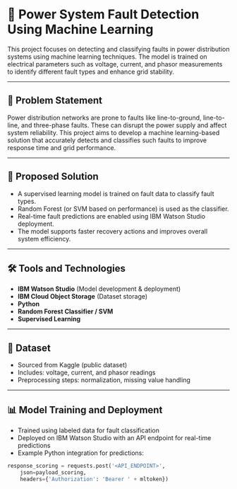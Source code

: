 # 🔌 Power System Fault Detection Using Machine Learning

This project focuses on detecting and classifying faults in power distribution systems using machine learning techniques. The model is trained on electrical parameters such as voltage, current, and phasor measurements to identify different fault types and enhance grid stability.

---

## 📌 Problem Statement

Power distribution networks are prone to faults like line-to-ground, line-to-line, and three-phase faults. These can disrupt the power supply and affect system reliability. This project aims to develop a machine learning-based solution that accurately detects and classifies such faults to improve response time and grid performance.

---

## 🚀 Proposed Solution

- A supervised learning model is trained on fault data to classify fault types.
- Random Forest (or SVM based on performance) is used as the classifier.
- Real-time fault predictions are enabled using IBM Watson Studio deployment.
- The model supports faster recovery actions and improves overall system efficiency.

---

## 🛠️ Tools and Technologies

- **IBM Watson Studio** (Model development & deployment)
- **IBM Cloud Object Storage** (Dataset storage)
- **Python**
- **Random Forest Classifier / SVM**
- **Supervised Learning**

---

## 🧪 Dataset

- Sourced from Kaggle (public dataset)
- Includes: voltage, current, and phasor readings
- Preprocessing steps: normalization, missing value handling

---

## 📊 Model Training and Deployment

- Trained using labeled data for fault classification
- Deployed on IBM Watson Studio with an API endpoint for real-time predictions
- Example Python integration for predictions:
  
```python
response_scoring = requests.post('<API_ENDPOINT>',
    json=payload_scoring,
    headers={'Authorization': 'Bearer ' + mltoken})
